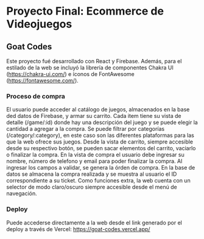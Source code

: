 # Proyecto Final: Ecommerce de Videojuegos

## Goat Codes

Este proyecto fué desarrollado con React y Firebase.
Además, para el estilado de la web se incluyó la librería de componentes Chakra UI (https://chakra-ui.com/) e íconos de FontAwesome (https://fontawesome.com/).

### Proceso de compra
El usuario puede acceder al catálogo de juegos, almacenados en la base ded datos de Firebase, y armar su carrito. Cada item tiene su vista de detalle (/game/:id) donde hay una descripción del juego y se puede elegir la cantidad a agregar a la compra. 
Se puede filtrar por categorías (/category/:category), en este caso son las diferentes plataformas para las que la web ofrece sus juegos. 
Desde la vista de carrito, siempre accesible desde su respectivo botón, se pueden sacar elementos del carrito, vaciarlo o finalizar la compra.
En la vista de compra el usuario debe ingresar su nombre, número de telefono y email para poder finalizar la compra. Al ingresar los campos a validar, se genera la órden de compra. En la base de datos se almacena la compra realizada y se muestra al usuario el ID correspondiente a su ticket.
Como funciones extra, la web cuenta con un selector de modo claro/oscuro siempre accesible desde el menú de navegación.

### Deploy
Puede accederse directamente a la web desde el link generado por el deploy a través de Vercel:
https://goat-codes.vercel.app/
